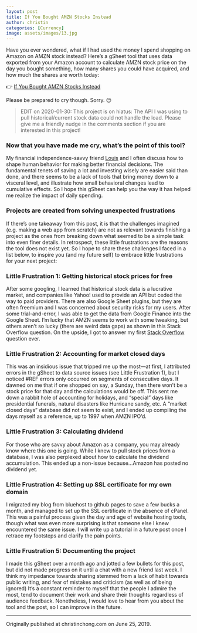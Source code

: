 ```yaml
---
layout: post
title: If You Bought AMZN Stocks Instead
author: christin
categories: [Currency]
image: assets/images/13.jpg
---
```


Have you ever wondered, what if I had used the money I spend shopping on Amazon on AMZN stock instead? Here’s a gSheet tool that uses data exported from your Amazon account to calculate AMZN stock price on the day you bought something, how many shares you could have acquired, and how much the shares are worth today:

👉 [If You Bought AMZN Stocks Instead](https://docs.google.com/spreadsheets/d/1jswNLD2J99liX14vyClqG51xtXeHCD7zPgXpCfuspUc/edit?usp=sharing)

Please be prepared to cry though. Sorry. 😔

> EDIT on 2020-01-30: This project is on hiatus: The API I was using to pull historical/current stock data could not handle the load. Please give me a friendly nudge in the comments section if you are interested in this project!

### Now that you have made me cry, what’s the point of this tool?
My financial independence-savvy friend [Louis](https://www.youtube.com/watch?v=hLVGK6G34Q8) and I often discuss how to shape human behavior for making better financial decisions. The fundamental tenets of saving a lot and investing wisely are easier said than done, and there seems to be a lack of tools that bring money down to a visceral level, and illustrate how small behavioral changes lead to cumulative effects. So I hope this gSheet can help you the way it has helped me realize the impact of daily spending.

### Projects are created from solving unexpected frustrations
If there’s one takeaway from this post, it is that the challenges imagined (e.g. making a web app from scratch) are not as relevant towards finishing a project as the ones from breaking down what seemed to be a simple task into even finer details. In retrospect, these little frustrations are the reasons the tool does not exist yet. So I hope to share these challenges I faced in a list below, to inspire you (and my future self) to embrace little frustrations for your next project:

### Little Frustration 1: Getting historical stock prices for free
After some googling, I learned that historical stock data is a lucrative market, and companies like Yahoo! used to provide an API but ceded the way to paid providers. There are also Google Sheet plugins, but they are often freemium and I was concerned about security risks for my users. After some trial-and-error, I was able to get the data from Google Finance into the Google Sheet. I’m lucky that AMZN seems to work with some tweaking, but others aren’t so lucky (there are weird data gaps) as shown in this Stack Overflow question. On the upside, I got to answer my first [Stack Overflow](https://stackoverflow.com/questions/55991372/how-to-get-historic-vix-data-in-google-spreadsheet/56177887#56177887) question ever.

### Little Frustration 2: Accounting for market closed days
This was an insidious issue that tripped me up the most—at first, I attributed errors in the gSheet to data source issues (see Little Frustration 1), but I noticed #REF errors only occurred on segments of consecutive days. It dawned on me that if one shopped on say, a Sunday, then there won’t be a stock price for that day and the calculations would be off. This sent me down a rabbit hole of accounting for holidays, and “special” days like presidential funerals, natural disasters like Hurricane sandy, etc. A “market closed days” database did not seem to exist, and I ended up compiling the days myself as a reference, up to 1997 when AMZN IPO’d.

### Little Frustration 3: Calculating dividend
For those who are savvy about Amazon as a company, you may already know where this one is going. While I knew to pull stock prices from a database, I was also perplexed about how to calculate the dividend accumulation. This ended up a non-issue because...Amazon has posted no dividend yet.

### Little Frustration 4: Setting up SSL certificate for my own domain
I migrated my blog from bluehost to github pages to save a few bucks a month, and managed to set up the SSL certificate in the absence of cPanel. This was a painful process given the day and age of website hosting tools, though what was even more surprising is that someone else I knew encountered the same issue. I will write up a tutorial in a future post once I retrace my footsteps and clarify the pain points.

### Little Frustration 5: Documenting the project
I made this gSheet over a month ago and jotted a few bullets for this post, but did not made progress on it until a chat with a new friend last week. I think my impedance towards sharing stemmed from a lack of habit towards public writing, and fear of mistakes and criticism (as well as of being ignored) It’s a constant reminder to myself that the people I admire the most, tend to document their work and share their thoughts regardless of audience feedback. Nonetheless, I would love to hear from you about the tool and the post, so I can improve in the future.

---

Originally published at christinchong.com on June 25, 2019.
